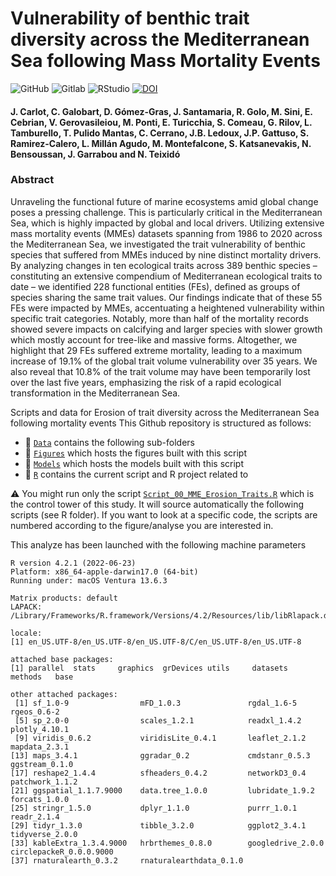 # Vulnerability of benthic trait diversity across the Mediterranean Sea following Mass Mortality Events

![GitHub](https://img.shields.io/badge/GitHub-39457E?style=for-the-badge&logo=github&logoColor=white)
![Gitlab](https://img.shields.io/badge/GitLab-FFA500?style=for-the-badge&logo=gitlab&logoColor=white)
![RStudio](https://img.shields.io/badge/RStudio-75AADB?style=for-the-badge&logo=RStudio&logoColor=white)
[![DOI](https://zenodo.org/badge/573744935.svg)](https://doi.org/10.5281/zenodo.14383069)

#### J. Carlot, C. Galobart, D. Gómez-Gras, J. Santamaria, R. Golo, M. Sini, E. Cebrian, V. Gerovasileiou,  M. Ponti, E. Turicchia, S. Comeau, G. Rilov, L. Tamburello, T. Pulido Mantas, C. Cerrano, J.B. Ledoux, J.P. Gattuso, S. Ramirez-Calero, L. Millán Agudo,  M. Montefalcone, S. Katsanevakis, N. Bensoussan, J. Garrabou and N. Teixidó

### Abstract
Unraveling the functional future of marine ecosystems amid global change poses a pressing challenge. This is particularly critical in the Mediterranean Sea, which is highly impacted by global and local drivers. Utilizing extensive mass mortality events (MMEs) datasets spanning from 1986 to 2020 across the Mediterranean Sea, we investigated the trait vulnerability of benthic species that suffered from MMEs induced by nine distinct mortality drivers. By analyzing changes in ten ecological traits across 389 benthic species – constituting an extensive compendium of Mediterranean ecological traits to date – we identified 228 functional entities (FEs), defined as groups of species sharing the same trait values. Our findings indicate that of these 55 FEs were impacted by MMEs, accentuating a heightened vulnerability within specific trait categories. Notably, more than half of the mortality records showed severe impacts on calcifying and larger species with slower growth which mostly account for tree-like and massive forms. Altogether, we highlight that 29 FEs suffered extreme mortality, leading to a maximum increase of 19.1% of the global trait volume vulnerability over 35 years. We also reveal that 10.8% of the trait volume may have been temporarily lost over the last five years, emphasizing the risk of a rapid ecological transformation in the Mediterranean Sea.

Scripts and data for Erosion of trait diversity across the Mediterranean Sea following mortality events 
This Github repository is structured as follows:

- :file_folder: [``Data``](https://github.com/JayCrlt/MMEs_Mortality/tree/master/Data) contains the following sub-folders
- :file_folder: [``Figures``](https://github.com/JayCrlt/MMEs_Mortality/tree/master/Figures) which hosts the figures built with this script
- :file_folder: [``Models``](https://github.com/JayCrlt/MMEs_Mortality/tree/master/Models) which hosts the models built with this script
- :file_folder: [``R``](https://github.com/JayCrlt/MMEs_Mortality/tree/master/Data/R) contains the current script and R project related to 

:warning: You might run only the script [``Script_00_MME_Erosion_Traits.R``](https://github.com/JayCrlt/MMEs_Mortality/blob/master/R/Script_00_MME_Erosion_Traits.R) which is the control tower of this study. It will source automatically the following scripts (see R folder).
If you want to look at a specific code, the scripts are numbered according to the figure/analyse you are interested in. 

This analyze has been launched with the following machine parameters

```{Session Info, echo = T}
R version 4.2.1 (2022-06-23)
Platform: x86_64-apple-darwin17.0 (64-bit)
Running under: macOS Ventura 13.6.3

Matrix products: default
LAPACK: /Library/Frameworks/R.framework/Versions/4.2/Resources/lib/libRlapack.dylib

locale:
[1] en_US.UTF-8/en_US.UTF-8/en_US.UTF-8/C/en_US.UTF-8/en_US.UTF-8

attached base packages:
[1] parallel  stats     graphics  grDevices utils     datasets  methods   base     

other attached packages:
 [1] sf_1.0-9                mFD_1.0.3               rgdal_1.6-5             rgeos_0.6-2            
 [5] sp_2.0-0                scales_1.2.1            readxl_1.4.2            plotly_4.10.1          
 [9] viridis_0.6.2           viridisLite_0.4.1       leaflet_2.1.2           mapdata_2.3.1          
[13] maps_3.4.1              ggradar_0.2             cmdstanr_0.5.3          ggstream_0.1.0         
[17] reshape2_1.4.4          sfheaders_0.4.2         networkD3_0.4           patchwork_1.1.2        
[21] ggspatial_1.1.7.9000    data.tree_1.0.0         lubridate_1.9.2         forcats_1.0.0          
[25] stringr_1.5.0           dplyr_1.1.0             purrr_1.0.1             readr_2.1.4            
[29] tidyr_1.3.0             tibble_3.2.0            ggplot2_3.4.1           tidyverse_2.0.0        
[33] kableExtra_1.3.4.9000   hrbrthemes_0.8.0        googledrive_2.0.0       circlepackeR_0.0.0.9000
[37] rnaturalearth_0.3.2     rnaturalearthdata_0.1.0
```

